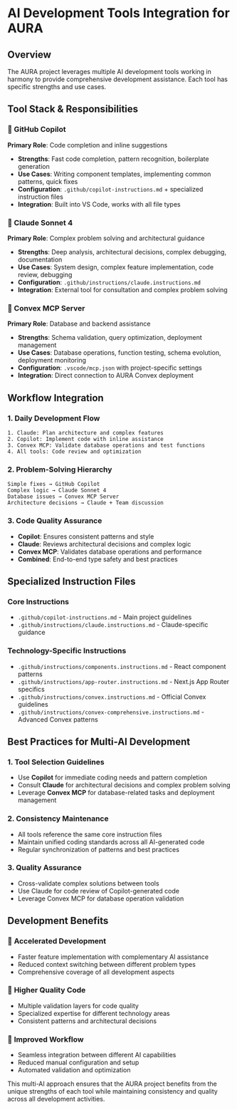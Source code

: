 # AI Development Tools Integration for AURA

## Overview
The AURA project leverages multiple AI development tools working in harmony to provide comprehensive development assistance. Each tool has specific strengths and use cases.

## Tool Stack & Responsibilities

### 🤖 GitHub Copilot
**Primary Role**: Code completion and inline suggestions
- **Strengths**: Fast code completion, pattern recognition, boilerplate generation
- **Use Cases**: Writing component templates, implementing common patterns, quick fixes
- **Configuration**: `.github/copilot-instructions.md` + specialized instruction files
- **Integration**: Built into VS Code, works with all file types

### 🧠 Claude Sonnet 4
**Primary Role**: Complex problem solving and architectural guidance
- **Strengths**: Deep analysis, architectural decisions, complex debugging, documentation
- **Use Cases**: System design, complex feature implementation, code review, debugging
- **Configuration**: `.github/instructions/claude.instructions.md`
- **Integration**: External tool for consultation and complex problem solving

### 🔗 Convex MCP Server
**Primary Role**: Database and backend assistance
- **Strengths**: Schema validation, query optimization, deployment management
- **Use Cases**: Database operations, function testing, schema evolution, deployment monitoring
- **Configuration**: `.vscode/mcp.json` with project-specific settings
- **Integration**: Direct connection to AURA Convex deployment

## Workflow Integration

### 1. **Daily Development Flow**
```
1. Claude: Plan architecture and complex features
2. Copilot: Implement code with inline assistance
3. Convex MCP: Validate database operations and test functions
4. All tools: Code review and optimization
```

### 2. **Problem-Solving Hierarchy**
```
Simple fixes → GitHub Copilot
Complex logic → Claude Sonnet 4  
Database issues → Convex MCP Server
Architecture decisions → Claude + Team discussion
```

### 3. **Code Quality Assurance**
- **Copilot**: Ensures consistent patterns and style
- **Claude**: Reviews architectural decisions and complex logic
- **Convex MCP**: Validates database operations and performance
- **Combined**: End-to-end type safety and best practices

## Specialized Instruction Files

### Core Instructions
- `.github/copilot-instructions.md` - Main project guidelines
- `.github/instructions/claude.instructions.md` - Claude-specific guidance

### Technology-Specific Instructions
- `.github/instructions/components.instructions.md` - React component patterns
- `.github/instructions/app-router.instructions.md` - Next.js App Router specifics
- `.github/instructions/convex.instructions.md` - Official Convex guidelines
- `.github/instructions/convex-comprehensive.instructions.md` - Advanced Convex patterns

## Best Practices for Multi-AI Development

### 1. **Tool Selection Guidelines**
- Use **Copilot** for immediate coding needs and pattern completion
- Consult **Claude** for architectural decisions and complex problem solving
- Leverage **Convex MCP** for database-related tasks and deployment management

### 2. **Consistency Maintenance**
- All tools reference the same core instruction files
- Maintain unified coding standards across all AI-generated code
- Regular synchronization of patterns and best practices

### 3. **Quality Assurance**
- Cross-validate complex solutions between tools
- Use Claude for code review of Copilot-generated code
- Leverage Convex MCP for database operation validation

## Development Benefits

### 🚀 **Accelerated Development**
- Faster feature implementation with complementary AI assistance
- Reduced context switching between different problem types
- Comprehensive coverage of all development aspects

### 🎯 **Higher Quality Code**
- Multiple validation layers for code quality
- Specialized expertise for different technology areas
- Consistent patterns and architectural decisions

### 🔄 **Improved Workflow**
- Seamless integration between different AI capabilities
- Reduced manual configuration and setup
- Automated validation and optimization

This multi-AI approach ensures that the AURA project benefits from the unique strengths of each tool while maintaining consistency and quality across all development activities.
